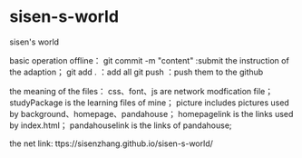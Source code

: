 # sisen-s-world
sisen's world

basic operation offline：
  git commit -m "content" :submit the instruction of the adaption；
  git add .  ：add all
  git push   ：push them to the github

the meaning of the files：
  css、font、js are network modfication file；
  studyPackage is the learning files of mine；
  picture includes pictures used by background、homepage、pandahouse；
  homepagelink is the links used by index.html；
  pandahouselink is the links of pandahouse;

the net link:
ttps://sisenzhang.github.io/sisen-s-world/
